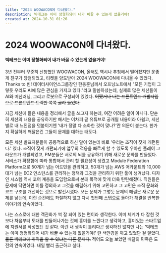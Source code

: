 ```yaml
---
title: "2024 WOOWACON에 다녀왔다."
description: 빅테크는 이미 정형화되어 내가 바꿀 수 있는게 없을거야!
created_at: 2024-10-31 01:26
---
```


# 2024 WOOWACON에 다녀왔다.

#### 빅테크는 이미 정형화되어 내가 바꿀 수 있는게 없을거야!

3년 전부터 꾸준히 신청했던 WOOWACON, 올해도 역시나 추첨에서 떨어졌지만 운좋게 친구가 당첨되었고, 티켓을 양도받아 2024 WOOWACON에 다녀올 수 있었다. Thanks to 빈! 데이터사이언스그룹장인 한동훈님께서 오프닝노트에서 "모든 기업이 그렇듯 우리도 AI에 많은 관심을 가지고 있다."라고 말씀하셨는데, 실제로 많은 세션들이 AI와 머신러닝, 그리고 로봇으로 구성되어 있었다. ~~어쨌거나 나는 프론트엔드 개발자임으로 프론트엔드 트랙만 쏙쏙 골라 들었다.~~

지금 세션에 들은 내용을 정리해서 글을 쓰고자 하는데, 여간 어려운 일이 아니다. 단순히 세션의 내용을 공유하기만 해서는 어차피 곧 유튜브로 공개될 내용이라 아쉽고, 세션 별로 내 느낀점을 덧붙이기엔 '내가 정말 다 소화한 것이 맞나?'란 의문이 붙는다. 한가지 확실하게 깨달은건 그들이 문제를 대하는 태도다.

모든 세션 발표자분들이 공통적으로 하신 말이 있는데 바로 '우리는 조직이 잦게 개편된다.' 였다. 조직이 잦게 개편되기에 업무의 적응을 빠르게 할 수 있도록 우아한 플레이 그라운드가 개발되었고, PM분들은 서로의 뇌를 공유하기 위해 새로운 문화를 만들었다. 서비스가 확장함에 따라 통합해서 관리 할 필요성이 생겼고 Module Federation Platform으로 50개가 넘는 어드민을 관리하고, 50개가 넘는 AWS 어카운트와 10,000대가 넘는 EC2 인스턴스를 관리하는 정책과 그것을 관리하기 위한 툴이 생겨났다. 디자인 시스템 역시 코어 계층을 도입함으로써 본래 목적에 맞게 더욱 탄탄해졌다. 직원들은 문제에 닥면하면 이를 정의하고 그것을 해결하기 위해 고민하고 그 고민은 조직 문화와 코드 구조를 개선하는 것으로 발전시켰다. 모든 문제가 그렇듯 문제의 해결은 새로운 문제를 낳는데, 이런 순간에도 좌절하지 않고 다시 첫번째 스텝으로 돌아가 해결을 반복한 이야기의 연속이었다.

나는 스스로에 대한 객관화가 썩 잘 되어 있는 편이라 생각한다. 이미 체계가 다 잡힌 것보다 처음부터 토대를 만들어나가는 것에 흥미를 느낀다고 생각하고, 흥미있는 스타트업에 지원서를 작성했던 것 같다. 이런 내 생각이 틀리다곤 생각하진 않지만 나는 '빅테크는 이미 정형화되어 내가 바꿀 수 있는게 없을거야!' 란 색안경을 끼고 있었단 걸 알았다. ~~물론 빅테크에 취직을 할 수 있냐는 다른 문제다.~~ 적어도 오늘 보았던 배달의 민족은 도전의 연속이었다. 내일 빨리 출근하고 싶다.
